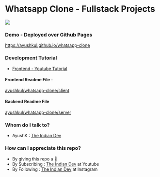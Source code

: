 # Whatsapp Clone - Fullstack Projects

![](whatsapp-clone.gif)

### Demo - Deployed over Github Pages 
https://ayushkul.github.io/whatsapp-clone

### Development Tutorial 
* [Frontend - Youtube Tutorial](https://youtu.be/UBFs84OQrko)

#### Frontend Readme File - 
[ayushkul/whatsapp-clone/client](https://github.com/ayushkul/whatsapp-clone/tree/main/client/README.md)

#### Backend Readme File
[ayushkul/whatsapp-clone/server](https://github.com/ayushkul/whatsapp-clone/tree/main/server/README.md)

### Whom do I talk to? ###

* AyushK : [The Indian Dev](https://www.instagram.com/theindiandev)

### How can I appreciate this repo? ###

* By giving this repo a 🌟
* By Subscribing : [The Indian Dev](https://www.youtube.com/c/theindiandev) at Youtube
* By Following : [The Indian Dev](https://www.instagram.com/theindiandev) at Instagram

